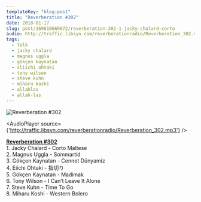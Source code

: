 ```yaml
---
templateKey: "blog-post"
title: "Reverberation #302"
date: 2018-01-17
slug: post/169810669072/reverberation-302-1-jacky-chalard-corto
audio: http://traffic.libsyn.com/reverberationradio/Reverberation_302.mp3
tags:
  - folk
  - jacky chalard
  - magnus uggla
  - gökçen kaynatan
  - sliichi ohtaki
  - tony wilson
  - steve kuhn
  - miharu koshi
  - allahlas
  - allah-las
---
```


![Reverberation #302](../images/dd4ded10dcb25a4a2d313124a36f53e9becdde98d01bd25f0388d4cacc3d5d84.jpg)

<AudioPlayer source={'http://traffic.libsyn.com/reverberationradio/Reverberation_302.mp3'} />

<p><b><a href="http://traffic.libsyn.com/reverberationradio/Reverberation_302.mp3">Reverberation #302</a></b><br />1. Jacky Chalard - Corto Maltese<br />2. Magnus Uggla - Sommartid<br />3. G&ouml;k&ccedil;en Kaynatan - Cennet D&uuml;nyamiz<br />4. Eiichi Ohtaki - &#25351;&#20999;&#12426;<br />5. G&ouml;k&ccedil;en Kaynatan - Madimak<br />6. Tony Wilson - I Can&rsquo;t Leave It Alone<br />7. Steve Kuhn - Time To Go<br />8. Miharu Koshi - Western Bolero<br /></p>
